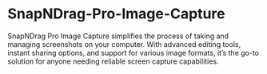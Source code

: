 # SnapNDrag-Pro-Image-Capture
SnapNDrag Pro Image Capture simplifies the process of taking and managing screenshots on your computer. With advanced editing tools, instant sharing options, and support for various image formats, it’s the go-to solution for anyone needing reliable screen capture capabilities.
